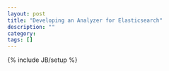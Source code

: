 ```yaml
---
layout: post
title: "Developing an Analyzer for Elasticsearch"
description: ""
category: 
tags: []
---
```

{% include JB/setup %}
